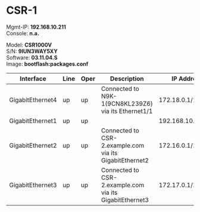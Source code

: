# CSR-1  

Mgmt-IP:    **192.168.10.211**<br>
Console:    **n.a.**<br>

Model:      **CSR1000V**<br>
S/N:        **9IUN3WAY5XY**<br>
Software:   **03.11.04.S**<br>
Image:      **bootflash:packages.conf**<br>

| Interface | Line | Oper | Description | IP Address | Neighbor |
| --------- | ---- | ---- | ----------- | ---------- |----------|
| GigabitEthernet4 | up | up | Connected to N9K-1(9CN8KL239Z6) via its Ethernet1/1 | 172.18.0.1/16 | N9K-1(9CN8KL239Z6) |
| GigabitEthernet1 | up | up |  | 192.168.10.211/24 |  |
| GigabitEthernet2 | up | up | Connected to CSR-2.example.com via its GigabitEthernet2 | 172.16.0.1/16 | CSR-2.example.com |
| GigabitEthernet3 | up | up | Connected to CSR-2.example.com via its GigabitEthernet3 | 172.17.0.1/16 | CSR-2.example.com |
